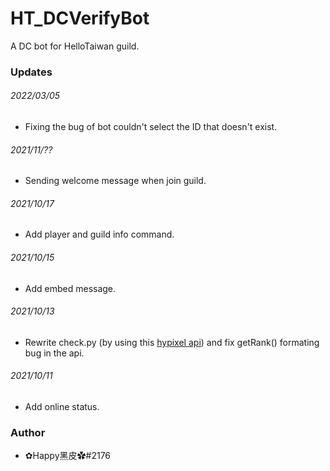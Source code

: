 # HT_DCVerifyBot
A DC bot for HelloTaiwan guild.

### Updates
###### 2022/03/05
- Fixing the bug of bot couldn't select the ID that doesn't exist.
###### 2021/11/??
- Sending welcome message when join guild.
###### 2021/10/17
- Add player and guild info command.
###### 2021/10/15
- Add embed message.
###### 2021/10/13
- Rewrite check.py (by using this [hypixel api](https://github.com/Snuggle/hypixel.py)) and fix getRank() formating bug in the api.
###### 2021/10/11
- Add online status.

### Author
- ✿Happy黑皮✿#2176
